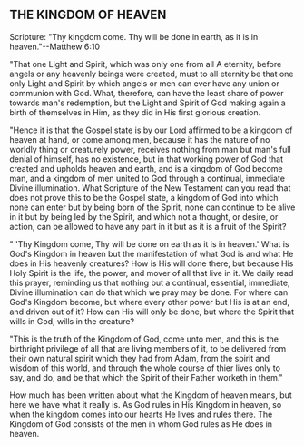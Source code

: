 ## THE KINGDOM OF HEAVEN ##

Scripture: "Thy kingdom come. Thy will be done in earth, as it is in heaven."--Matthew 6:10



"That one Light and Spirit, which was only one from all A eternity, before angels or any heavenly beings were created, must to all eternity be that one only Light and Spirit by which angels or men can ever have any union or communion with God. What, therefore, can have the least share of power towards man's redemption, but the Light and Spirit of God making again a birth of themselves in Him, as they did in His first glorious creation.



"Hence it is that the Gospel state is by our Lord affirmed to be a kingdom of heaven at hand, or come among men, because it has the nature of no worldly thing or creaturely power, receives nothing from man but man's full denial of himself, has no existence, but in that working power of God that created and upholds heaven and earth, and is a kingdom of God become man, and a kingdom of men united to God through a continual, immediate Divine illumination. What Scripture of the New Testament can you read that does not prove this to be the Gospel state, a kingdom of God into which none can enter but by being born of the Spirit, none can continue to be alive in it but by being led by the Spirit, and which not a thought, or desire, or action, can be allowed to have any part in it but as it is a fruit of the Spirit?



" 'Thy Kingdom come, Thy will be done on earth as it is in heaven.' What is God's Kingdom in heaven but the manifestation of what God is and what He does in His heavenly creatures? How is His will done there, but because His Holy Spirit is the life, the power, and mover of all that live in it. We daily read this prayer, reminding us that nothing but a continual, essential, immediate, Divine illumination can do that which we pray may be done. For where can God's Kingdom become, but where every other power but His is at an end, and driven out of it? How can His will only be done, but where the Spirit that wills in God, wills in the creature?



"This is the truth of the Kingdom of God, come unto men, and this is the birthright privilege of all that are living members of it, to be delivered from their own natural spirit which they had from Adam, from the spirit and wisdom of this world, and through the whole course of thier lives only to say, and do, and be that which the Spirit of their Father worketh in them."



How much has been written about what the Kingdom of heaven means, but here we have what it really is. As God rules in His Kingdom in heaven, so when the kingdom comes into our hearts He lives and rules there. The Kingdom of God consists of the men in whom God rules as He does in heaven.

